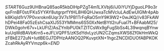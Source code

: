 $START$6Guz9UHBnaQ85aoR5kbDlHpPZgT4m1LXVbj6/iJ0iYUYjDguoLP9o3rqxFrnBF0st/FKs5YYAY8utgrprfYtHL8H6QHJwxaTcMVcluLAdEwUlGMr4pAbk8KiqId1rV7P0vxrokn6Uqr3V7s1PB1TrFqRaO5mY9K9W2+0wJKQ//v83FkAWhDPei48Fa05zEshCsaXIJ553YMMms6S50XxNetBYtl2ruFuaI7f+BFAabM25/DWk0gohr67v+LkUFtZ/AsZYnlbPU0kTZITCsWx9gFugSbSs4L39wqnqBYnwkuUqWdBAVbKrn5+eJFLVQPF5/zKSdYdvLyzUN2CZqmsXWS6Zf0kHmWkQzFBkE272uN+IutlBEGJ7DPHzAANOQ2PKuvptXN+1hgcZNCDIDUOfABPKOKZcahRkAyRYVmzp6k=$END$